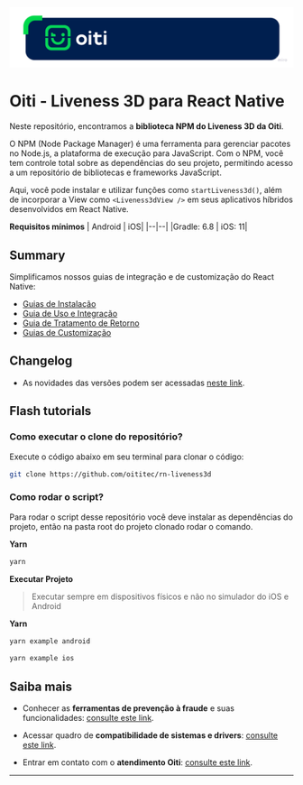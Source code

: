 <IMG  src="https://github.com/oititec/liveness-android-sdk/blob/main/Documentation/Images/OitiHeader.png?raw=true"  alt="OitiHeader.png"/>

# Oiti - Liveness 3D para React Native

Neste repositório, encontramos a **biblioteca NPM do Liveness 3D da Oiti**.

O NPM (Node Package Manager) é uma ferramenta para gerenciar pacotes no Node.js, a plataforma de execução para JavaScript. Com o NPM, você tem controle total sobre as dependências do seu projeto, permitindo acesso a um repositório de bibliotecas e frameworks JavaScript.

Aqui, você pode instalar e utilizar funções como `startLiveness3d()`, além de incorporar a View como `<Liveness3dView />` em seus aplicativos híbridos desenvolvidos em React Native.

**Requisitos mínimos**
| Android | iOS|
|--|--|
|Gradle: 6.8 | iOS: 11|

## Summary

Simplificamos nossos guias de integração e de customização do React Native:

- [Guias de Instalação](https://devcenter.certiface.io/docs/guia-de-instalacao-react-native)
- [Guia de Uso e Integração](https://devcenter.certiface.io/docs/guia-de-uso-e-integracao-react-native)
- [Guia de Tratamento de Retorno](https://devcenter.certiface.io/docs/guia-de-tratamento-de-retornos-react-native)
- [Guias de Customização](https://devcenter.certiface.io/docs/customizacao-rn)

## Changelog

- As novidades das versões podem ser acessadas [neste link](https://www.npmjs.com/package/@oiti/rn-liveness3d?activeTab=versions).

## Flash tutorials

### Como executar o clone do repositório?

Execute o código abaixo em seu terminal para clonar o código:

```bash
git clone https://github.com/oititec/rn-liveness3d
```

### Como rodar o script?

Para rodar o script desse repositório você deve instalar as dependências do projeto, então na pasta root do projeto clonado rodar o comando.

**Yarn**

```bash
yarn
```

**Executar Projeto**

> Executar sempre em dispositivos físicos e não no simulador do iOS e Android

**Yarn**

```bash
yarn example android
```

```bash
yarn example ios
```

## Saiba mais

- Conhecer as **ferramentas de prevenção à fraude** e suas funcionalidades: [consulte este link](https://devcenter.certiface.io/docs/certiface-funcionalidades).

- Acessar quadro de **compatibilidade de sistemas e drivers**: [consulte este link](https://devcenter.certiface.io/docs/compatibilidade-dos-servicos).

- Entrar em contato com o **atendimento Oiti**: [consulte este link](https://devcenter.certiface.io/docs/portal-de-atendimento).

---
